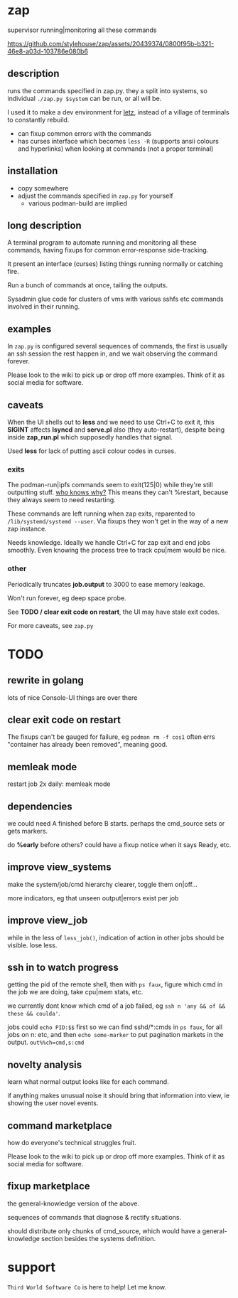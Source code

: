 # zap
supervisor running|monitoring all these commands

https://github.com/stylehouse/zap/assets/20439374/0800f95b-b321-46e8-a03d-103786e080b6

## description

runs the commands specified in zap.py. they a split into systems, so individual `./zap.py $system` can be run, or all will be.

I used it to make a dev environment for [letz](https://github.com/stylehouse/letz), instead of a village of terminals to constantly rebuild.

- can fixup common errors with the commands
- has curses interface which becomes `less -R` (supports ansii colours and hyperlinks) when looking at commands (not a proper terminal)

## installation

* copy somewhere
* adjust the commands specified in `zap.py` for yourself
  * various podman-build are implied

## long description

A terminal program to automate running and monitoring all these commands, having fixups for common error-response side-tracking.

It present an interface (curses) listing things running normally or catching fire.

Run a bunch of commands at once, tailing the outputs.

Sysadmin glue code for clusters of vms with various sshfs etc commands involved in their running.

## examples

In `zap.py` is configured several sequences of commands,
    the first is usually an ssh session the rest happen in,
    and we wait observing the command forever.

Please look to the wiki to pick up or drop off more examples. Think of it as social media for software.

## caveats

When the UI shells out to **less** and we need to use Ctrl+C to exit it, this **SIGINT** affects **lsyncd** and **serve.pl** also (they auto-restart), despite being inside **zap_run.pl** which supposedly handles that signal.

Used **less** for lack of putting ascii colour codes in curses.

### exits

The podman-run|ipfs commands seem to exit(125|0) while they're still outputting stuff. [who knows why?](https://stackoverflow.com/questions/881388/double-fork-when-creating-a-daemon/5386753#5386753) This means they can't %restart, because they always seem to need restarting.

These commands are left running when zap exits, reparented to `/lib/systemd/systemd --user`. Via fixups they won't get in the way of a new zap instance.

Needs knowledge. Ideally we handle Ctrl+C for zap exit and end jobs smoothly. Even knowing the process tree to track cpu|mem would be nice.

### other

Periodically truncates **job.output** to 3000 to ease memory leakage.

Won't run forever, eg deep space probe.

See **TODO / clear exit code on restart**, the UI may have stale exit codes.

For more caveats, see `zap.py`

# TODO

## rewrite in golang
lots of nice Console-UI things are over there

## clear exit code on restart
The fixups can't be gauged for failure, eg `podman rm -f cos1` often errs "container has already been removed", meaning good.

## memleak mode
restart job 2x daily: memleak mode

## dependencies
we could need A finished before B starts. perhaps the cmd_source sets or gets markers.

do **%early** before others? could have a fixup notice when it says Ready, etc.

## improve view_systems
make the system/job/cmd hierarchy clearer, toggle them on|off...

more indicators, eg that unseen output|errors exist per job

## improve view_job
while in the less of `less_job()`, indication of action in other jobs should be visible. lose less.

## ssh in to watch progress
getting the pid of the remote shell, then with `ps faux`, figure which cmd in the job we are doing, take cpu|mem stats, etc.

we currently dont know which cmd of a job failed, eg `ssh n 'any && of && these && coulda'`.

jobs could `echo PID:$$` first so we can find sshd/*:cmds in `ps faux`, for all jobs on n: etc, and then `echo some-marker` to put pagination markets in the output. `out%%ch=cmd,s:cmd`

## novelty analysis
learn what normal output looks like for each command.

if anything makes unusual noise it should bring that information into view, ie showing the user novel events.

## command marketplace
how do everyone's technical struggles fruit.

Please look to the wiki to pick up or drop off more examples. Think of it as social media for software.

## fixup marketplace
the general-knowledge version of the above.

sequences of commands that diagnose & rectify situations.

should distribute only chunks of cmd_source, which would have a general-knowledge section besides the systems definition.

# support

`Third World Software Co` is here to help! Let me know.
